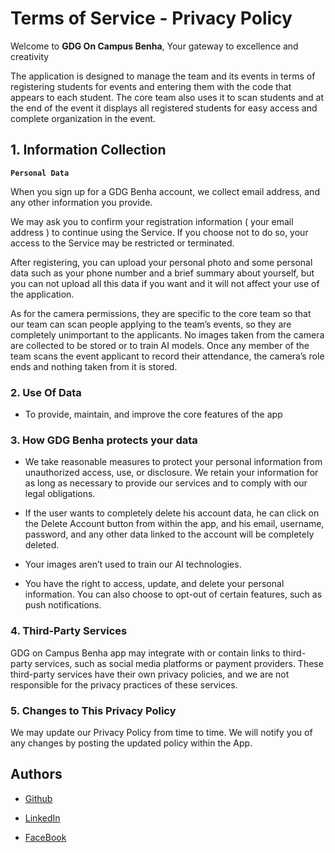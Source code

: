 
# Terms of Service - Privacy Policy

Welcome to **GDG On Campus Benha**, Your gateway to excellence and creativity

The application is designed to manage the team and its events in terms of registering students for events and entering them with the code that appears to each student. The core team also uses it to scan students and at the end of the event it displays all registered students for easy access and complete organization in the event.

##  1. Information Collection

 **`Personal Data`**

When you sign up for a GDG Benha account, we collect email address, and any other information you provide.

We may ask you to confirm your registration information ( your email address ) to continue using the Service. If you choose not to do so, your access to the Service may be restricted or terminated.

After registering, you can upload your personal photo and some personal data such as your phone number and a brief summary about yourself, but you can not upload all this data if you want and it will not affect your use of the application.

As for the camera permissions, they are specific to the core team so that our team can scan people applying to the team’s events, so they are completely unimportant to the applicants. No images taken from the camera are collected to be stored or to train AI models. Once any member of the team scans the event applicant to record their attendance, the camera’s role ends and nothing taken from it is stored.

### 2. Use Of Data

 - To provide, maintain, and improve the core features of the app


### 3. How GDG Benha protects your data

- We take reasonable measures to protect your personal information from unauthorized access, use, or disclosure. We retain your information for as long as necessary to provide our services and to comply with our legal obligations.

- If the user wants to completely delete his account data, he can click on the Delete Account button from within the app, and his email, username, password, and any other data linked to the account will be completely deleted.

- Your images aren’t used to train our AI technologies.

- You have the right to access, update, and delete your personal information. You can also choose to opt-out of certain features, such as push notifications.


### 4. Third-Party Services

GDG on Campus Benha app may integrate with or contain links to third-party services, such as social media platforms or payment providers. These third-party services have their own privacy policies, and we are not responsible for the privacy practices of these services.


### 5. Changes to This Privacy Policy

We may update our Privacy Policy from time to time. We will notify you of any changes by posting the updated policy within the App.

## Authors

- [Github](https://github.com/mohamedelbaiomy)

- [LinkedIn](https://www.linkedin.com/in/mohamed-elbaiomy262003/)

- [FaceBook](https://www.facebook.com/Original262003)


